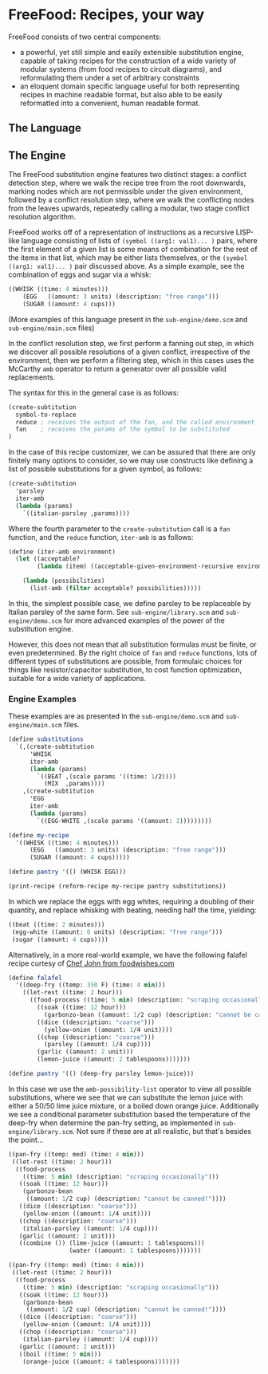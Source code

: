 # FreeFood: Recipes, your way

FreeFood consists of two central components:

- a powerful, yet still simple and easily extensible substitution engine, capable
  of taking recipes for the construction of a wide variety of modular systems
  (from food recipes to circuit diagrams), and reformulating them under a set of
   arbitrary constraints
- an eloquent domain specific language useful for both representing recipes in machine
  readable format, but also able to be easily reformatted into a convenient, human
  readable format.

## The Language


## The Engine

The FreeFood substitution engine features two distinct stages: a conflict detection step,
where we walk the recipe tree from the root downwards, marking nodes which are not
permissible under the given environment, followed by a conflict resolution step,
where we walk the conflicting nodes from the leaves upwards, repeatedly calling a
modular, two stage conflict resolution algorithm.

FreeFood works off of a representation of instructions as a recursive LISP-like language
consisting of lists of `(symbol ((arg1: val1)... )` pairs, where the first element of
a given list is some means of combination for the rest of the items in that list, which
may be either lists themselves, or the `(symbol ((arg1: val1)... )` pair discussed above.
As a simple example, see the combination of eggs and sugar via a whisk:
```scheme
((WHISK ((time: 4 minutes)))
    (EGG   ((amount: 3 units) (description: "free range")))
    (SUGAR ((amount: 4 cups)))
```
(More examples of this language present in the `sub-engine/demo.scm` and `sub-engine/main.scm` files)

In the conflict resolution step, we first perform a fanning out step, in which we
discover all possible resolutions of a given conflict, irrespective of the environment,
then we perform a filtering step, which in this cases uses the McCarthy `amb` operator
to return a generator over all possible valid replacements.

The syntax for this in the general case is as follows:
```scheme
(create-subtitution
  symbol-to-replace
  reduce ; receives the output of the fan, and the called environment
  fan    ; receives the params of the symbol to be substituted
)
```

In the case of this recipe customizer, we can be assured that there are only finitely many
options to consider, so we may use constructs like defining a list of possible substitutions
for a given symbol, as follows:

```scheme
(create-subtitution
  'parsley
  iter-amb
  (lambda (params)
    `((italian-parsley ,params))))
```

Where the fourth parameter to the `create-substitution` call is a `fan` function, and the `reduce` function, `iter-amb` is as follows:
```scheme
(define (iter-amb environment)
  (let ((acceptable?
        (lambda (item) ((acceptable-given-environment-recursive environment) item))))

    (lambda (possibilities)
      (list-amb (filter acceptable? possibilities)))))
```

In this, the simplest possible case, we define parsley to be replaceable by Italian parsley of the
same form. See `sub-engine/library.scm` and `sub-engine/demo.scm` for more advanced examples of the
power of the substitution engine.

However, this does not mean that all substitution formulas must be finite, or even predetermined.
By the right choice of `fan` and `reduce` functions, lots of different types of substitutions are possible,
from formulaic choices for things like resistor/capacitor substitution, to cost function optimization, suitable
for a wide variety of applications.

### Engine Examples
These examples are as presented in the `sub-engine/demo.scm` and `sub-engine/main.scm` files.

```scheme
(define substitutions
  `(,(create-subtitution
      'WHISK
      iter-amb
      (lambda (params)
        `((BEAT ,(scale params '((time: 1/2))))
          (MIX  ,params))))
    ,(create-subtitution
      'EGG
      iter-amb
      (lambda (params)
        `((EGG-WHITE ,(scale params '((amount: 2)))))))))

(define my-recipe
  '((WHISK ((time: 4 minutes)))
      (EGG   ((amount: 3 units) (description: "free range")))
      (SUGAR ((amount: 4 cups)))))

(define pantry '(() (WHISK EGG)))

(print-recipe (reform-recipe my-recipe pantry substitutions))
```
In which we replace the eggs with egg whites, requiring a doubling of their quantity, and replace
whisking with beating, needing half the time, yielding:
```scheme
((beat ((time: 2 minutes)))
 (egg-white ((amount: 6 units) (description: "free range")))
 (sugar ((amount: 4 cups))))
```

Alternatively, in a more real-world example, we have the following falafel recipe
curtesy of [Chef John from foodwishes.com](foodwishes.blogspot.com)
```scheme
(define falafel
  '((deep-fry ((temp: 350 F) (time: 4 min)))
    ((let-rest ((time: 2 hour)))
      ((food-process ((time: 5 min) (description: "scraping occasionally")))
        ((soak ((time: 12 hour)))
          (garbonzo-bean ((amount: 1/2 cup) (description: "cannot be canned!"))))
        ((dice ((description: "coarse")))
          (yellow-onion ((amount: 1/4 unit))))
        ((chop ((description: "coarse")))
          (parsley ((amount: 1/4 cup))))
        (garlic ((amount: 2 unit)))
        (lemon-juice ((amount: 2 tablespoons)))))))

(define pantry '(() (deep-fry parsley lemon-juice)))
```

In this case we use the `amb-possibility-list` operator to view all possible substitutions,
where we see that we can substitute the lemon juice with either a 50/50 lime juice mixture,
or a boiled down orange juice. Additionally we see a conditional parameter substitution
based the temperature of the deep-fry when determine the pan-fry setting, as implemented in `sub-engine/library.scm`.
Not sure if these are at all realistic, but that's besides the point...

```scheme
((pan-fry ((temp: med) (time: 4 min)))
 ((let-rest ((time: 2 hour)))
  ((food-process
    ((time: 5 min) (description: "scraping occasionally")))
   ((soak ((time: 12 hour)))
    (garbonzo-bean
     ((amount: 1/2 cup) (description: "cannot be canned!"))))
   ((dice ((description: "coarse")))
    (yellow-onion ((amount: 1/4 unit))))
   ((chop ((description: "coarse")))
    (italian-parsley ((amount: 1/4 cup))))
   (garlic ((amount: 2 unit)))
   ((combine ()) (lime-juice ((amount: 1 tablespoons)))
                 (water ((amount: 1 tablespoons)))))))

((pan-fry ((temp: med) (time: 4 min)))
 ((let-rest ((time: 2 hour)))
  ((food-process
    ((time: 5 min) (description: "scraping occasionally")))
   ((soak ((time: 12 hour)))
    (garbonzo-bean
     ((amount: 1/2 cup) (description: "cannot be canned!"))))
   ((dice ((description: "coarse")))
    (yellow-onion ((amount: 1/4 unit))))
   ((chop ((description: "coarse")))
    (italian-parsley ((amount: 1/4 cup))))
   (garlic ((amount: 2 unit)))
   ((boil ((time: 5 min)))
    (orange-juice ((amount: 4 tablespoons)))))))
```
